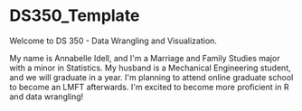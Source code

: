 # DS350_Template

Welcome to DS 350 - Data Wrangling and Visualization.

My name is Annabelle Idell, and I'm a Marriage and Family Studies major with a minor in Statistics. My husband is a Mechanical Engineering student, and we will graduate in a year. I'm planning to attend online graduate school to become an LMFT afterwards. I'm excited to become more proficient in R and data wrangling!